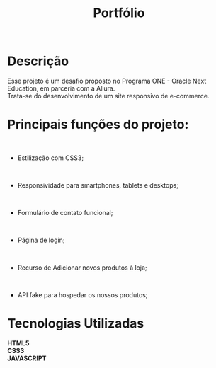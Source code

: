 <h1 align="center"> Portfólio</h1>
<br>

# Descrição

Esse projeto é um desafio proposto no Programa ONE - Oracle Next Education, em parceria com a Allura.
<br>
Trata-se do desenvolvimento de um site responsivo de e-commerce.

# Principais funções do projeto:

<br>

- Estilização com CSS3;
  
<br>

- Responsividade para smartphones, tablets e desktops;
  
<br>

- Formulário de contato funcional;

<br>

- Página de login;

<br>

- Recurso de Adicionar novos produtos à loja;

<br>

- API fake para hospedar os nossos produtos;

# Tecnologias Utilizadas

**HTML5**
<br>
**CSS3**
<br>
**JAVASCRIPT**
<br>


